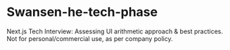 # Swansen-he-tech-phase
Next.js Tech Interview: Assessing UI arithmetic approach &amp; best practices. Not for personal/commercial use, as per company policy.
